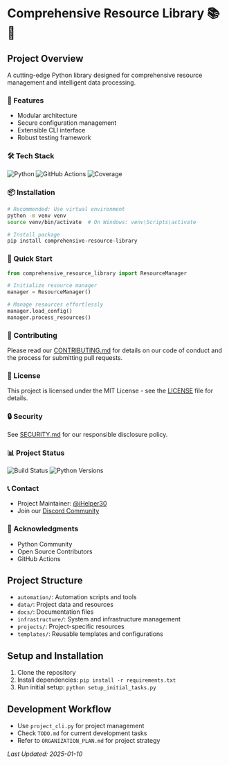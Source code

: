 # Comprehensive Resource Library 📚🚀

## Project Overview
A cutting-edge Python library designed for comprehensive resource management and intelligent data processing.

### 🌟 Features
- Modular architecture
- Secure configuration management
- Extensible CLI interface
- Robust testing framework

### 🛠 Tech Stack
![Python](https://img.shields.io/badge/Python-3.8+-blue)
![GitHub Actions](https://img.shields.io/badge/CI-GitHub%20Actions-2088FF)
![Coverage](https://img.shields.io/codecov/c/github/iHelper30/Comprehensive_Resource_Library)

### 📦 Installation

```bash
# Recommended: Use virtual environment
python -m venv venv
source venv/bin/activate  # On Windows: venv\Scripts\activate

# Install package
pip install comprehensive-resource-library
```

### 🚀 Quick Start

```python
from comprehensive_resource_library import ResourceManager

# Initialize resource manager
manager = ResourceManager()

# Manage resources effortlessly
manager.load_config()
manager.process_resources()
```

### 🤝 Contributing
Please read our [CONTRIBUTING.md](CONTRIBUTING.md) for details on our code of conduct and the process for submitting pull requests.

### 📄 License
This project is licensed under the MIT License - see the [LICENSE](LICENSE) file for details.

### 🔒 Security
See [SECURITY.md](SECURITY.md) for our responsible disclosure policy.

### 📊 Project Status
![Build Status](https://github.com/iHelper30/Comprehensive_Resource_Library/workflows/CI/badge.svg)
![Python Versions](https://img.shields.io/pypi/pyversions/comprehensive-resource-library)

### 📞 Contact
- Project Maintainer: [@iHelper30](https://github.com/iHelper30)
- Join our [Discord Community](https://discord.gg/comprehensive-resource-library)

### 🙏 Acknowledgments
- Python Community
- Open Source Contributors
- GitHub Actions

## Project Structure
- `automation/`: Automation scripts and tools
- `data/`: Project data and resources
- `docs/`: Documentation files
- `infrastructure/`: System and infrastructure management
- `projects/`: Project-specific resources
- `templates/`: Reusable templates and configurations

## Setup and Installation
1. Clone the repository
2. Install dependencies: `pip install -r requirements.txt`
3. Run initial setup: `python setup_initial_tasks.py`

## Development Workflow
- Use `project_cli.py` for project management
- Check `TODO.md` for current development tasks
- Refer to `ORGANIZATION_PLAN.md` for project strategy

*Last Updated: 2025-01-10*
